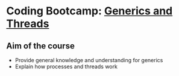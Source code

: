 # Coding Bootcamp: [Generics and Threads](https://codeandwork.github.io/courses/java/generics_and_threads.html)

## Aim of the course
- Provide general knowledge and understanding for generics
- Explain how processes and threads work